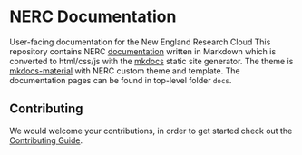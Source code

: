 # NERC Documentation

User-facing documentation for the New England Research Cloud
This repository contains NERC [documentation](https://nerc-project.github.io/nerc-docs/) written
in Markdown which is converted to html/css/js with the
[mkdocs](http://www.mkdocs.org) static site generator. The theme is [mkdocs-material](https://github.com/squidfunk/mkdocs-material)
with NERC custom theme and template. The documentation pages can be found in
top-level folder `docs`.

## Contributing

We would welcome your contributions, in order to get started check out the
[Contributing Guide](https://github.com/nerc-project/nerc-docs/blob/main/CONTRIBUTING.md).
